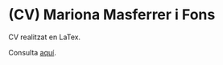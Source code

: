 # (CV) Mariona Masferrer i Fons

CV realitzat en LaTex. 

Consulta [aquí](https://github.com/marionamasferrerifons/CV/blob/master/CV_CAT/CV_Mariona%20Masferrer%20i%20Fons_CAT.pdf). 

